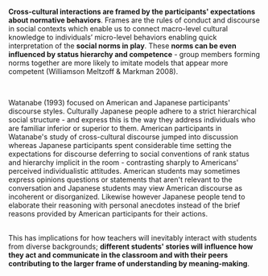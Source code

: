 <p><strong>Cross-cultural interactions are framed by the participants' expectations about normative behaviors</strong><span style=font-weight: 400;>. Frames are the rules of conduct and discourse in social contexts which enable us to connect macro-level cultural knowledge to individuals’ micro-level behaviors enabling quick interpretation of the </span><strong>social norms in play</strong><span style=font-weight: 400;>. These </span><strong>norms can be even influenced by status hierarchy and competence</strong><span style=font-weight: 400;> - group members forming norms together are more likely to imitate models that appear more competent (Williamson Meltzoff &amp; Markman 2008).</span></p>  <p> </p>  <p><span style=font-weight: 400;>Watanabe (1993) focused on American and Japanese participants' discourse styles. Culturally Japanese people adhere to a strict hierarchical social structure - and express this is the way they address individuals who are familiar inferior or superior to them. American participants in Watanabe's study of cross-cultural discourse jumped into discussion whereas Japanese participants spent considerable time setting the expectations for discourse deferring to social conventions of rank status and hierarchy implicit in the room - contrasting sharply to Americans' perceived individualistic attitudes. American students may sometimes express opinions questions or statements that aren't relevant to the conversation and Japanese students may view American discourse as incoherent or disorganized. Likewise however Japanese people tend to elaborate their reasoning with personal anecdotes instead of the brief reasons provided by American participants for their actions.</span></p>  <p><br><span style=font-weight: 400;>This has implications for how teachers will inevitably interact with students from diverse backgrounds; </span><strong>different students' stories will influence how they act and communicate in the classroom and with their peers contributing to the larger frame of understanding by meaning-making</strong><span style=font-weight: 400;>.</span></p>